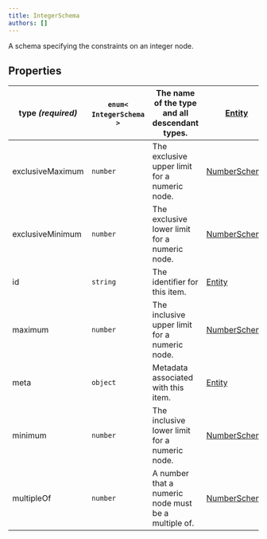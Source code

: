 ```yaml
---
title: IntegerSchema
authors: []
---
```


A schema specifying the constraints on an integer node.

## Properties

| **type _(required)_** | `enum<`​`IntegerSchema`​`>` | The name of the type and all descendant types.      | [Entity](./Entity.html)             |
| --------------------- | --------------------------- | --------------------------------------------------- | ----------------------------------- |
| exclusiveMaximum      | `number`                    | The exclusive upper limit for a numeric node.       | [NumberSchema](./NumberSchema.html) |
| exclusiveMinimum      | `number`                    | The exclusive lower limit for a numeric node.       | [NumberSchema](./NumberSchema.html) |
| id                    | `string`                    | The identifier for this item.                       | [Entity](./Entity.html)             |
| maximum               | `number`                    | The inclusive upper limit for a numeric node.       | [NumberSchema](./NumberSchema.html) |
| meta                  | `object`                    | Metadata associated with this item.                 | [Entity](./Entity.html)             |
| minimum               | `number`                    | The inclusive lower limit for a numeric node.       | [NumberSchema](./NumberSchema.html) |
| multipleOf            | `number`                    | A number that a numeric node must be a multiple of. | [NumberSchema](./NumberSchema.html) |
